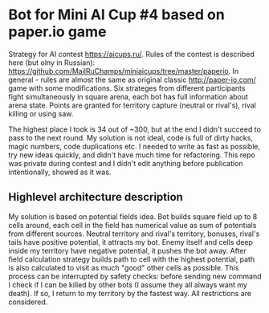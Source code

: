# Bot for Mini AI Cup #4 based on paper.io game
Strategy for AI contest https://aicups.ru/. Rules of the contest is described here (but olny in Russian): https://github.com/MailRuChamps/miniaicups/tree/master/paperio.
In general - rules are almost the same as original classic http://paper-io.com/ game with some modifications. Six strateges from different participants fight simultaneously in square arena, each bot has full information about arena state. Points are granted for territory capture (neutral or rival's), rival killing or using saw.

The highest place I took is 34 out of ~300, but at the end I didn't succeed to pass to the next round. My solution is not ideal, code is full of dirty hacks, magic numbers, code duplications etc. I needed to write as fast as possible, try new ideas quickly, and didn't have much time for refactoring. This repo was private during contest and I didn't edit anything before publication intentionally, showed as it was.

## Highlevel architecture description
My solution is based on potential fields idea. Bot builds square field up to 8 cells around, each cell in the field has numerical value as sum of potentials from different sources. Neutral territory and rival's territory, bonuses, rival's tails have positive potential, it attracts my bot. Enemy itself and cells deep inside my territory have negative potential, it pushes the bot away. After field calculation strategy builds path to cell with the highest potential, path is also calculated to visit as much "good" other cells as possible. This process can be interrupted by safety checks: before sending new command I check if I can be killed by other bots (I assume they all always want my death). If so, I return to my territory by the fastest way. All restrictions are considered.
